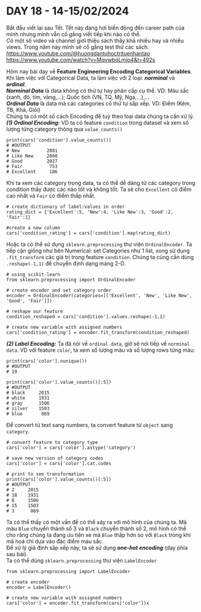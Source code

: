 # DAY 18 - 14-15/02/2024

Bắt đầu viết lại sau Tết. Tết này đang hơi biến động đến career path của mình nhưng mình vẫn cố gắng viết tiếp khi nào có thể.\
Có một số video và channel giơí thiệu sách thấy khá nhiều hay và nhiều views. Trong năm nay mình sẽ cố gắng test thử các sách.\
https://www.youtube.com/@huongdantuhoctrituenhantao
https://www.youtube.com/watch?v=MqywbqLmjp4&t=492s

Hôm nay bài dạy về **Feature Engineering Encoding Categorical Variables**.\
Khi làm việc với Categorical Data, ta làm việc với 2 loại: ***norminal*** và ***ordinal***. \
***Norminal Data*** là data không có thứ tự hay phân cấp cụ thể. VD: Màu sắc (xanh, đỏ, tím, vàng,...); Quốc tịch (VN, TQ, Mỹ, Nga,...),...\
***Ordinal Data*** là data mà các categories có thứ tự sắp xếp. VD: Điểm (Kém, TB, Khá, Giỏi)\
Chúng ta có một số cách Encoding để tuỳ theo loại data chúng ta cần xử lý.\
***(1) Ordinal Encoding:***
VD ta có feature `condition` trong dataset và xem số lượng từng category thông qua `value_counts()`
```
print(cars['condition'].value_counts())
# #OUTPUT
# New          2881
# Like New     2860
# Good         2027
# Fair          753
# Excellent     186
```
Khi ta xem các category trong data, ta có thể dễ dàng từ các category trong condition thấy được các nào tốt và không tốt. Ta sẽ cho `Excellent` có điểm cao nhất và `Fair` có điểm thấp nhất.
```
# create dictionary of label:values in order
rating_dict = {'Excellent':5, 'New':4, 'Like New':3, 'Good':2, 'Fair':1}

#create a new column 
cars['condition_rating'] = cars['condition'].map(rating_dict)
```
Hoặc ta có thể sử dụng `sklearn.preprocessing` thư viện `OrdinalEncoder`. Ta tiếp cận giống như bên Numerical: set Categories như 1 list, xong sử dụng `.fit_transform` các giá trị trong feature `condition`. Chúng ta cũng cần dùng `.reshape(-1,1)` để chuyển định dạng mảng 2-D.
```
# using scikit-learn
from sklearn.preprocessing import OrdinalEncoder

# create encoder and set category order
encoder = OrdinalEncoder(categories=[['Excellent', 'New', 'Like New', 'Good', 'Fair']])

# reshape our feature
condition_reshaped = cars['condition'].values.reshape(-1,1)

# create new variable with assigned numbers
cars['condition_rating'] = encoder.fit_transform(condition_reshaped)
```
***(2) Label Encoding:***
Ta đã nói về `ordinal data`, giờ sẽ nói tiếp về `norminal data`. VD với feature `color`, ta xem số lượng màu và số lượng rows từng màu:
```
print(cars['color'].nunique())
# #OUTPUT 
# 19

print(cars['color'].value_counts()[:5])
# #OUTPUT
# black     2015
# white     1931
# gray      1506
# silver    1503
# blue       869
```
Để convert từ text sang numbers, ta convert feature từ `object` sang `category`. 
```
# convert feature to category type
cars['color'] = cars['color'].astype('category')

# save new version of category codes
cars['color'] = cars['color'].cat.codes

# print to see transformation
print(cars['color'].value_counts()[:5])
# #OUTPUT
# 2     2015
# 18    1931
# 8     1506
# 15    1503
# 3      869
```
Ta có thể thấy có một vấn đề có thể xảy ra với mô hình của chúng ta. Mã màu `Blue` chuyển thành số 3 và `Black` chuyển thành số 2, mô hình có thể cho răng chúng ta đang ưu tiên xe mã `Blue` thấp hơn so với `Black` trong khi mã hoá chỉ dựa vào đặc điểm màu sắc.\
Để xử lý giả định sắp xếp này, ta sẽ sử dụng ***one-hot encoding*** (dạy phía sau bài).\
Ta có thể dùng `sklearn.preprocessing` thư viện `LabelEncoder`
```
from sklearn.preprocessing import LabelEncoder

# create encoder
encoder = LabelEncoder()

# create new variable with assigned numbers
cars['color'] = encoder.fit_transform(cars['color'])x
```